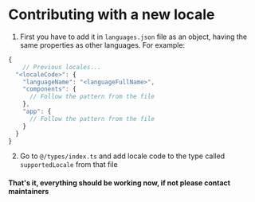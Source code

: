 # Contributing with a new locale

1. First you have to add it in `languages.json` file as an object, having the same properties as other languages. For example:

```js
{
    // Previous locales...
  "<localeCode>": {
    "languageName": "<languageFullName>",
    "components": {
      // Follow the pattern from the file
    },
    "app": {
      // Follow the pattern from the file
    }
  }
}
```

2. Go to `@/types/index.ts` and add locale code to the type called `supportedLocale` from that file

#### That's it, everything should be working now, if not please contact maintainers
